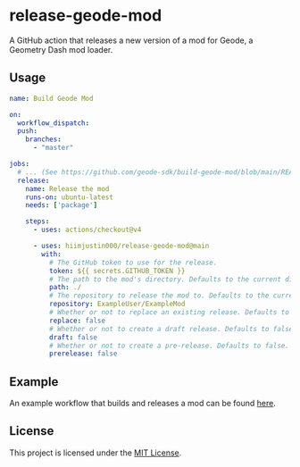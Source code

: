 # release-geode-mod
A GitHub action that releases a new version of a mod for Geode, a Geometry Dash mod loader.

## Usage
```yml
name: Build Geode Mod

on:
  workflow_dispatch:
  push:
    branches:
      - "master"

jobs:
  # ... (See https://github.com/geode-sdk/build-geode-mod/blob/main/README.md)
  release:
    name: Release the mod
    runs-on: ubuntu-latest
    needs: ['package']

    steps:
      - uses: actions/checkout@v4

      - uses: hiimjustin000/release-geode-mod@main
        with:
          # The GitHub token to use for the release.
          token: ${{ secrets.GITHUB_TOKEN }}
          # The path to the mod's directory. Defaults to the current directory.
          path: ./
          # The repository to release the mod to. Defaults to the current repository.
          repository: ExampleUser/ExampleMod
          # Whether or not to replace an existing release. Defaults to false.
          replace: false
          # Whether or not to create a draft release. Defaults to false.
          draft: false
          # Whether or not to create a pre-release. Defaults to false.
          prerelease: false
```

## Example
An example workflow that builds and releases a mod can be found [here](./examples/release.yml).

## License
This project is licensed under the [MIT License](./LICENSE).